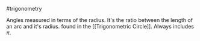 #trigonometry 

Angles measured in terms of the radius. It's the ratio between the length of an arc and it's radius. found in the [[Trigonometric Circle]]. Always includes $\pi$.